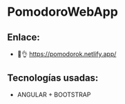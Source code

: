 # PomodoroWebApp

## Enlace:
* 🍅👌 https://pomodorok.netlify.app/

## Tecnologías usadas:
* ANGULAR + BOOTSTRAP


